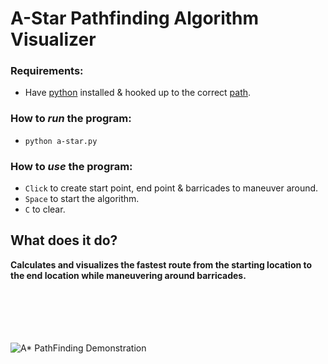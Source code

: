 # A-Star Pathfinding Algorithm Visualizer
### Requirements:
- Have [python](https://www.python.org/downloads/) installed & hooked up to the correct [path](https://www.javatpoint.com/how-to-set-python-path).
### How to _run_ the program:

- `python a-star.py`

### How to _use_ the program:

- `Click` to create start point, end point & barricades to maneuver around.
- `Space` to start the algorithm.
- `C` to clear.
## What does it do?
<b>Calculates and visualizes the fastest route from the starting location to the end location while maneuvering around barricades.</b>  
<br>
<br>
<br>
<br>
<br>

![A* PathFinding Demonstration](https://i.imgur.com/nxsQpjL.gif)
